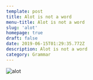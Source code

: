 ```yaml
---
template: post
title: Alot is not a word
menu-title: Alot is not a word
slug: 'alot'
homepage: true
draft: false
date: 2019-06-15T01:29:35.772Z
description: Alot is not a word
category: Grammar
---
```

![alot](/media/alot.jpg "alot")
